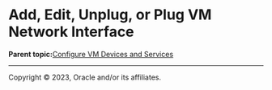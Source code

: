 # Add, Edit, Unplug, or Plug VM Network Interface

**Parent topic:**[Configure VM Devices and Services](../topics/cockpit-kvm_manage_instance.md)

---

Copyright © 2023, Oracle and/or its affiliates.


